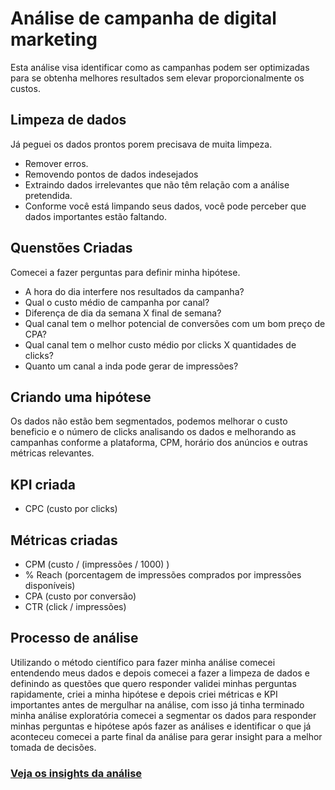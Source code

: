 # Análise de campanha de digital marketing

Esta análise visa identificar como as campanhas podem ser optimizadas para se obtenha melhores resultados sem elevar proporcionalmente os custos.

## Limpeza de dados

Já peguei os dados prontos porem precisava de muita limpeza.

- Remover erros.
- Removendo pontos de dados indesejados
- Extraindo dados irrelevantes que não têm relação com a análise pretendida.
- Conforme você está limpando seus dados, você pode perceber que dados importantes estão faltando.


## Quenstões Criadas

Comecei a fazer perguntas para definir minha hipótese.

- A hora do dia interfere nos resultados da campanha?
- Qual o custo médio de campanha por canal?
- Diferença de dia da semana X final de semana?
- Qual canal tem o melhor potencial de conversões com um bom preço de CPA?
- Qual canal tem o melhor custo médio por clicks X quantidades de clicks?
- Quanto um canal a inda pode gerar de impressões?


## Criando uma hipótese

Os dados não estão bem segmentados, podemos melhorar o custo beneficio e o número de clicks analisando os dados e melhorando as campanhas conforme a plataforma, CPM, horário dos anúncios e outras métricas relevantes.


## KPI criada

- CPC (custo por clicks)
  

## Métricas criadas

- CPM (custo / (impressões / 1000) )
- % Reach (porcentagem de impressões comprados por impressões disponíveis)
- CPA (custo por conversão)
- CTR (click / impressões)


## Processo de análise

Utilizando o método científico para fazer minha análise comecei entendendo meus dados e depois comecei a fazer a limpeza de dados e definindo as questões que quero responder validei minhas perguntas rapidamente, criei a minha hipótese e depois criei métricas e KPI importantes antes de mergulhar na análise, com isso já tinha terminado minha análise exploratória comecei a segmentar os dados para responder minhas perguntas e hipótese após fazer as análises e identificar o que já aconteceu comecei a parte final da análise para gerar insight para a melhor tomada de decisões.


### [Veja os insights da análise](https://1drv.ms/p/c/23e8fc38d480e785/EWrdbaqfbNJKixLqbCq6724BpLidL2F0l3IZsVrwY8B_3g?e=EOewbr)
